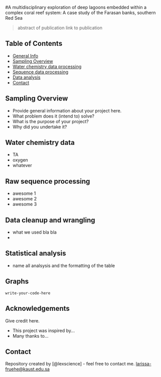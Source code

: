 #A multidisciplinary exploration of deep lagoons embedded within a complex coral reef system: A case study of the Farasan banks, southern Red Sea

> abstract of publication
> link to publication

## Table of Contents
* [General Info](#general-information)
* [Sampling Overview](#sampling-overview)
* [Water chemistry data processing](#water-chem-data)
* [Sequence data processing](#rawread-proc)
* [Data analysis](#stats)
* [Contact](#contact)
<!-- * [License](#license) -->


## Sampling Overview
- Provide general information about your project here.
- What problem does it (intend to) solve?
- What is the purpose of your project?
- Why did you undertake it?
<!-- You don't have to answer all the questions - just the ones relevant to your project. -->


## Water chemistry data
- TA
- oxygen
- whatever


## Raw sequence processing
- awesome 1
- awesome 2
- awesome 3



## Data cleanup and wrangling
- what we used bla bla 
- 


## Statistical analysis
- name all analsysis and the formatting of the table


## Graphs

`write-your-code-here`


## Acknowledgements
Give credit here.
- This project was inspired by...
- Many thanks to...


## Contact
Repository created by [@lexscience] - feel free to contact me. larissa-fruehe@kaust.edu.sa


<!-- Optional -->
<!-- ## License -->
<!-- This project is open source and available under the [... License](). -->

<!-- You don't have to include all sections - just the one's relevant to your project -->

